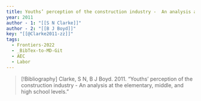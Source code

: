 ```yaml
---
title: Youths’ perception of the construction industry -  An analysis at the elementary, middle, and high school levels
year: 2011
author - 1: "[[S N Clarke]]"
author - 2: "[[B J Boyd]]"
key: "[[@Clarke2011-zz]]"
tags:
  - Frontiers-2022
  - _BibTex-to-MD-Git
  - AEC
  - Labor
---
```


> [!Bibliography]
> Clarke, S N, B J Boyd. 2011. “Youths’ perception of the construction industry -  An analysis at the elementary, middle, and high school levels.”